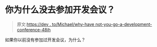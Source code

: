 # 你为什么没去参加开发会议？

> 原文:[https://dev . to/Michael/why-have not-you-go-a-development-conference-48ih](https://dev.to/michael/why-havent-you-gone-to-a-development-conference-48ih)

如果你以前没有参加过开发会议，为什么？